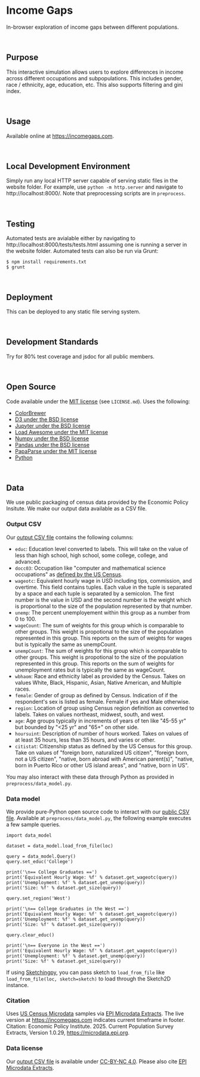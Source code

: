 Income Gaps
================================================================================
In-browser exploration of income gaps between different populations.

<br>

Purpose
--------------------------------------------------------------------------------
This interactive simulation allows users to explore differences in income across different occupations and subpopulations. This includes gender, race / ethnicity, age, education, etc. This also supports filtering and gini index.

<br>

Usage
--------------------------------------------------------------------------------
Available online at https://incomegaps.com.

<br>

Local Development Environment
--------------------------------------------------------------------------------
Simply run any local HTTP server capable of serving static files in the website folder. For example, use `python -m http.server` and navigate to http://localhost:8000/. Note that preprocessing scripts are in `preprocess`.


<br>

Testing
--------------------------------------------------------------------------------
Automated tests are avialable either by navigating to http://localhost:8000/tests/tests.html assuming one is running a server in the website folder. Automated tests can also be run via Grunt:

```
$ npm install requirements.txt
$ grunt
```

<br>

Deployment
--------------------------------------------------------------------------------
This can be deployed to any static file serving system.

<br>

Development Standards
--------------------------------------------------------------------------------
Try for 80% test coverage and jsdoc for all public members.

<br>

Open Source
--------------------------------------------------------------------------------
Code available under the [MIT license](https://mit-license.org/) (see `LICENSE.md`). Uses the following:

 - [ColorBrewer](https://colorbrewer2.org)
 - [D3 under the BSD license](https://d3js.org)
 - [Jupyter under the BSD license](https://jupyter.org/)
 - [Load Awesome under the MIT license](http://github.danielcardoso.net/load-awesome/)
 - [Numpy under the BSD license](https://numpy.org)
 - [Pandas under the BSD license](https://pandas.pydata.org)
 - [PapaParse under the MIT license](https://www.papaparse.com/)
 - [Python](https://www.python.org/)

<br>

Data
--------------------------------------------------------------------------------
We use public packaging of census data provided by the Economic Policy Insitute. We make our output data available as a CSV file.

### Output CSV
Our [output CSV file](https://incomegaps.com/data.csv) contains the following columns:

 - `educ`: Education level converted to labels. This will take on the value of less than high school, high school, some college, college, and advanced.
 - `docc03`: Occupation like "computer and mathematical science occupations" as [defined by the US Census](https://www.census.gov/topics/employment/industry-occupation/guidance/code-lists.html).
 - `wageotc`: Equivalent hourly wage in USD including tips, commission, and overtime. This field contains tuples. Each value in the tuple is separated by a space and each tuple is separated by a semicolon. The first number is the value in USD and the second number is the weight which is proportional to the size of the population represented by that number.
 - `unemp`: The percent unemployement within this group as a number from 0 to 100.
 - `wageCount`: The sum of weights for this group which is comparable to other groups. This weight is propotional to the size of the population represented in this group. This reports on the sum of weights for wages but is typically the same as unempCount.
 - `unempCount`: The sum of weights for this group which is comparable to other groups. This weight is propotional to the size of the population represented in this group. This reports on the sum of weights for unemployment rates but is typically the same as wageCount.
 - `wbhaom`: Race and ethnicity label as provided by the Census. Takes on values White, Black, Hispanic, Asian, Native American, and Multiple races.
 - `female`: Gender of group as defined by Census. Indication of if the respondent's sex is listed as female. Female if yes and Male otherwise.
 - `region`: Location of group using Census region definition as converted to labels. Takes on values northeast, midwest, south, and west.
 - `age`: Age groups typically in increments of years of ten like "45-55 yr" but bounded by "<25 yr" and "65+" on other side.
 - `hoursuint`: Description of number of hours worked. Takes on values of at least 35 hours, less than 35 hours, and varies or other.
 - `citistat`: Citizenship status as defined by the US Census for this group. Take on values of "foreign born, naturalized US citizen", "foreign born, not a US citizen", "native, born abroad with American parent(s)", "native, born in Puerto Rico or other US island areas", and "native, born in US".

You may also interact with these data through Python as provided in `preprocess/data_model.py`.

### Data model
We provide pure-Python open source code to interact with our [public CSV file](https://incomegaps.com/data.csv). Available at `preprocess/data_model.py`, the following example executes a few sample queries.

```
import data_model

dataset = data_model.load_from_file(loc)

query = data_model.Query()
query.set_educ('College')

print('\n== College Graduates ==')
print('Equivalent Hourly Wage: %f' % dataset.get_wageotc(query))
print('Unemployment: %f' % dataset.get_unemp(query))
print('Size: %f' % dataset.get_size(query))

query.set_region('West')

print('\n== College Graduates in the West ==')
print('Equivalent Hourly Wage: %f' % dataset.get_wageotc(query))
print('Unemployment: %f' % dataset.get_unemp(query))
print('Size: %f' % dataset.get_size(query))

query.clear_educ()

print('\n== Everyone in the West ==')
print('Equivalent Hourly Wage: %f' % dataset.get_wageotc(query))
print('Unemployment: %f' % dataset.get_unemp(query))
print('Size: %f' % dataset.get_size(query))
```

If using [Sketchingpy](https://sketchingpy.org), you can pass sketch to `load_from_file` like `load_from_file(loc, sketch=sketch)` to load through the Sketch2D instance.

### Citation
Uses [US Census Microdata](https://www.census.gov/programs-surveys/acs/microdata.html) samples via [EPI Microdata Extracts](https://microdata.epi.org). The live version at https://incomegaps.com indicates current timeframe in footer. Citation: Economic Policy Institute. 2025. Current Population Survey Extracts, Version 1.0.29, https://microdata.epi.org.

### Data license
Our [output CSV file](https://incomegaps.com/data.csv) is available under [CC-BY-NC 4.0](https://creativecommons.org/licenses/by-nc/4.0/deed.en). Please also cite [EPI Microdata Extracts](https://microdata.epi.org).

